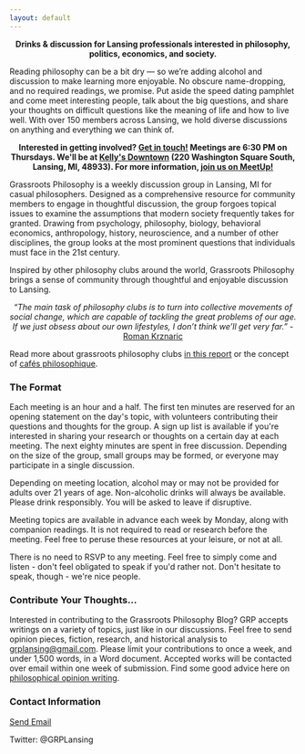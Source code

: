 ```yaml
---
layout: default
---
```


<p align="center"><b>
Drinks & discussion for Lansing professionals
interested in philosophy, politics, economics, and society.
</b></p>

Reading philosophy can be a bit dry — so we’re adding alcohol and discussion to make learning more enjoyable. No obscure name-dropping, and no required  readings, we promise.  Put aside the speed dating pamphlet and come meet interesting people, talk about the big questions, and share your thoughts on difficult questions like the meaning of life and how to live well. With over 150 members across Lansing, we hold diverse discussions on anything and everything we can think of. 

<p align="center"><b>Interested in getting involved? <a href="mailto:grplansing@gmail.com">Get in touch!</a>
Meetings are 6:30 PM on Thursdays. We'll be at <a href="http://www.kellys-downtown.com/">Kelly's Downtown</a> (220 Washington Square South, Lansing, MI, 48933). For more information, <a href="https://www.meetup.com/Grassroots-Philosophy-Meetup">join us on MeetUp!</a></b></p>

Grassroots Philosophy is a weekly discussion group in Lansing, MI for casual philosophers. Designed as a comprehensive resource for community members to engage in thoughtful discussion, the group forgoes topical issues to examine the assumptions that modern society frequently takes for granted. Drawing from psychology, philosophy, biology, behavioral economics, anthropology, history, neuroscience, and a number of other disciplines, the group looks at the most prominent questions that individuals must face in the 21st century.

Inspired by other philosophy clubs around the world, Grassroots Philosophy brings a sense of community through thoughtful and enjoyable discussion to Lansing.

<p align="center"><i>“The main task of philosophy clubs is to turn into collective movements of social change, which are capable of tackling the great problems of our age. If we just obsess about our own lifestyles, I don’t think we’ll get very far.”</i> - <a href="https://www.philosophersmag.com/essays/92-grassroots-philosophy">Roman Krznaric</a></p>

Read more about grassroots philosophy clubs [in this report](http://www.philosophyforlife.org/wp-content/uploads/2012/11/Grassroots-Philosophy.pdf) or the concept of [cafés philosophique](https://en.wikipedia.org/wiki/Caf%C3%A9_philosophique).

### The Format

Each meeting is an hour and a half. The first ten minutes are reserved for an opening statement on the day's topic, with volunteers contributing their questions and thoughts for the group. A sign up list is available if you're interested in sharing your research or thoughts on a certain day at each meeting. The next eighty minutes are spent in free discussion. Depending on the size of the group, small groups may be formed, or everyone may participate in a single discussion.

Depending on meeting location, alcohol may or may not be provided for adults over 21 years of age. Non-alcoholic drinks will always be available. Please drink responsibly. You will be asked to leave if disruptive.

Meeting topics are available in advance each week by Monday, along with companion readings. It is not required to read or research before the meeting. Feel free to peruse these resources at your leisure, or not at all.

There is no need to RSVP to any meeting. Feel free to simply come and listen - don't feel obligated to speak if you'd rather not. Don't hesitate to speak, though - we're nice people.

### Contribute Your Thoughts...

Interested in contributing to the Grassroots Philosophy Blog? GRP accepts writings on a variety of topics, just like in our discussions. Feel free to send opinion pieces, fiction, research, and historical analysis to grplansing@gmail.com. Please limit your contributions to once a week, and under 1,500 words, in a Word document. Accepted works will be contacted over email within one week of submission. Find some good advice here on [philosophical opinion writing](https://blog.apaonline.org/2016/05/23/ten-rules-of-thumb-for-op-ed-writing/).

### Contact Information

[Send Email](mailto:grplansing@gmail.com)

Twitter: @GRPLansing
